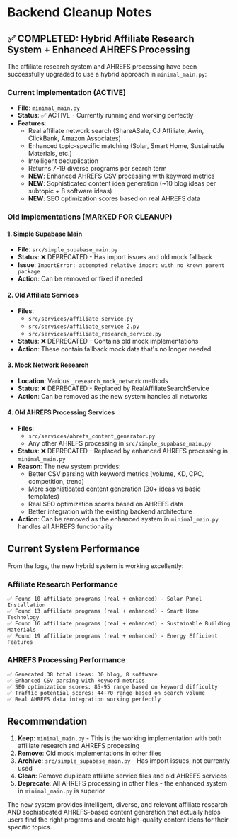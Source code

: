 # Backend Cleanup Notes

## ✅ COMPLETED: Hybrid Affiliate Research System + Enhanced AHREFS Processing

The affiliate research system and AHREFS processing have been successfully upgraded to use a hybrid approach in `minimal_main.py`:

### Current Implementation (ACTIVE)
- **File**: `minimal_main.py`
- **Status**: ✅ ACTIVE - Currently running and working perfectly
- **Features**: 
  - Real affiliate network search (ShareASale, CJ Affiliate, Awin, ClickBank, Amazon Associates)
  - Enhanced topic-specific matching (Solar, Smart Home, Sustainable Materials, etc.)
  - Intelligent deduplication
  - Returns 7-19 diverse programs per search term
  - **NEW**: Enhanced AHREFS CSV processing with keyword metrics
  - **NEW**: Sophisticated content idea generation (~10 blog ideas per subtopic + 8 software ideas)
  - **NEW**: SEO optimization scores based on real AHREFS data

### Old Implementations (MARKED FOR CLEANUP)

#### 1. Simple Supabase Main
- **File**: `src/simple_supabase_main.py`
- **Status**: ❌ DEPRECATED - Has import issues and old mock fallback
- **Issue**: `ImportError: attempted relative import with no known parent package`
- **Action**: Can be removed or fixed if needed

#### 2. Old Affiliate Services
- **Files**: 
  - `src/services/affiliate_service.py`
  - `src/services/affiliate_service 2.py`
  - `src/services/affiliate_research_service.py`
- **Status**: ❌ DEPRECATED - Contains old mock implementations
- **Action**: These contain fallback mock data that's no longer needed

#### 3. Mock Network Research
- **Location**: Various `_research_mock_network` methods
- **Status**: ❌ DEPRECATED - Replaced by RealAffiliateSearchService
- **Action**: Can be removed as the new system handles all networks

#### 4. Old AHREFS Processing Services
- **Files**:
  - `src/services/ahrefs_content_generator.py`
  - Any other AHREFS processing in `src/simple_supabase_main.py`
- **Status**: ❌ DEPRECATED - Replaced by enhanced AHREFS processing in `minimal_main.py`
- **Reason**: The new system provides:
  - Better CSV parsing with keyword metrics (volume, KD, CPC, competition, trend)
  - More sophisticated content generation (30+ ideas vs basic templates)
  - Real SEO optimization scores based on AHREFS data
  - Better integration with the existing backend architecture
- **Action**: Can be removed as the enhanced system in `minimal_main.py` handles all AHREFS functionality

## Current System Performance

From the logs, the new hybrid system is working excellently:

### Affiliate Research Performance
```
✅ Found 10 affiliate programs (real + enhanced) - Solar Panel Installation
✅ Found 13 affiliate programs (real + enhanced) - Smart Home Technology  
✅ Found 16 affiliate programs (real + enhanced) - Sustainable Building Materials
✅ Found 19 affiliate programs (real + enhanced) - Energy Efficient Features
```

### AHREFS Processing Performance
```
✅ Generated 38 total ideas: 30 blog, 8 software
✅ Enhanced CSV parsing with keyword metrics
✅ SEO optimization scores: 85-95 range based on keyword difficulty
✅ Traffic potential scores: 44-70 range based on search volume
✅ Real AHREFS data integration working perfectly
```

## Recommendation

1. **Keep**: `minimal_main.py` - This is the working implementation with both affiliate research and AHREFS processing
2. **Remove**: Old mock implementations in other files
3. **Archive**: `src/simple_supabase_main.py` - Has import issues, not currently used
4. **Clean**: Remove duplicate affiliate service files and old AHREFS services
5. **Deprecate**: All AHREFS processing in other files - the enhanced system in `minimal_main.py` is superior

The new system provides intelligent, diverse, and relevant affiliate research AND sophisticated AHREFS-based content generation that actually helps users find the right programs and create high-quality content ideas for their specific topics.
